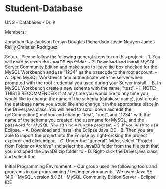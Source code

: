 # Student-Database
UNG - Databases - Dr. K

Members:

Jonathan Ray
Jackson Persyn
Douglas Richardson
Justin Nguyen
James Reilly
Christian Rodriguez

Setup - Please follow the following general steps to run this project. - 1. You will need to unzip the JavaDB.zip folder. - 2. Download and install MySQL Server Community Edition and make sure to leave the box checked for the MySQL Workbench and use "1234" as the passcode to the root account. - A. Open MySQL Workbench and authenticate with the server when prompted with the root credential you used during your Server install. - B. In MySQL Workbench create a new schema with the name, "test". - i. NOTE: THIS IS RECOMMENDED: If at any time you would like to any time you would like to change the name of the schema (database name), just create the database name you would like and change it in the appropriate place in the Driver.java class. You will need to scroll down and edit the getConnection() method and change "test", "root", and "1234" with the name of the schema you created, the username for MySQL, and the password for MySQL. You can now run the program. - 3. If you wish to use Eclipse. - A. Download and Install the Eclipse Java IDE - B. Then you are able to import the project into the Eclipse by right-clicking the project explorer and click import - C. Under the "general" folder, select "Project from Folder or Archive" and select the JavaDB folder from the file path that you unzipped the JavaDB.zip folder to - D. Right-click the Driver.java class and select Run

Initial Programming Environment: - Our group used the following tools and programs in our programming / testing environment: - We used Java SE 14.0 - MySQL version 8.0.21 - MySQL Community Edition Server - Eclipse IDE
